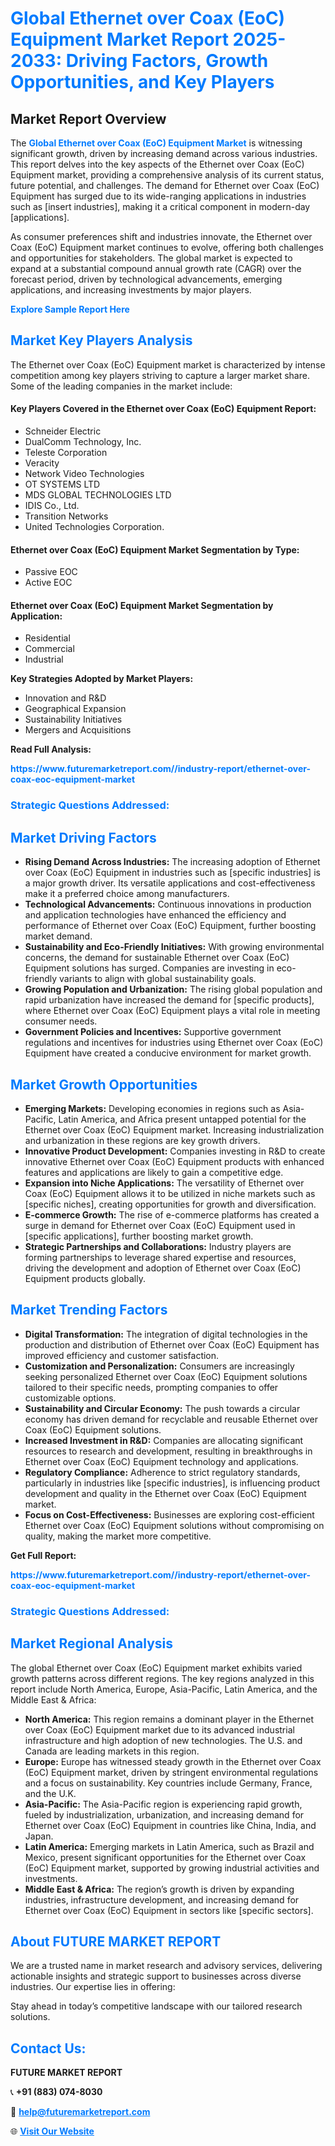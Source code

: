 <h1 style="color: #007BFF;">Global Ethernet over Coax (EoC) Equipment Market Report 2025-2033: Driving Factors, Growth Opportunities, and Key Players</h1>

<section id="overview">
<h2>Market Report Overview</h2>
<p>The <a href="https://www.futuremarketreport.com//industry-report/ethernet-over-coax-eoc-equipment-market" style="color: #007BFF; text-decoration: none;"><strong>Global Ethernet over Coax (EoC) Equipment Market</strong></a> is witnessing significant growth, driven by increasing demand across various industries. This report delves into the key aspects of the Ethernet over Coax (EoC) Equipment market, providing a comprehensive analysis of its current status, future potential, and challenges. The demand for Ethernet over Coax (EoC) Equipment has surged due to its wide-ranging applications in industries such as [insert industries], making it a critical component in modern-day [applications].</p>
<p>As consumer preferences shift and industries innovate, the Ethernet over Coax (EoC) Equipment market continues to evolve, offering both challenges and opportunities for stakeholders. The global market is expected to expand at a substantial compound annual growth rate (CAGR) over the forecast period, driven by technological advancements, emerging applications, and increasing investments by major players.</p>
</section>

<section id="overview">
<p><a href="https://www.futuremarketreport.com//request-sample/reportId=82053" style="color: #007BFF; text-decoration: none;"><strong>Explore Sample Report Here</strong></a></p>
</section>

<section id="key-players">
<h2 style="color: #007BFF;">Market Key Players Analysis</h2>
<p>The Ethernet over Coax (EoC) Equipment market is characterized by intense competition among key players striving to capture a larger market share. Some of the leading companies in the market include:</p>
<h4>Key Players Covered in the Ethernet over Coax (EoC) Equipment Report:</h4>
<ul><li>Schneider Electric</li><li>DualComm Technology, Inc.</li><li>Teleste Corporation</li><li>Veracity</li><li>Network Video Technologies</li><li>OT SYSTEMS LTD</li><li>MDS GLOBAL TECHNOLOGIES LTD</li><li>IDIS Co., Ltd.</li><li>Transition Networks</li><li>United Technologies Corporation.</li></ul>
<h4>Ethernet over Coax (EoC) Equipment Market Segmentation by Type:</h4>
<ul><li>Passive EOC</li><li>Active EOC</li></ul>

<h4>Ethernet over Coax (EoC) Equipment Market Segmentation by Application:</h4>
<ul><li>Residential</li><li>Commercial</li><li>Industrial</li></ul>
<p><strong>Key Strategies Adopted by Market Players:</strong></p>
<ul>
<li>Innovation and R&D</li>
<li>Geographical Expansion</li>
<li>Sustainability Initiatives</li>
<li>Mergers and Acquisitions</li>
</ul>
</section>

<section>
<p><strong>Read Full Analysis: </strong></p><a href="https://www.futuremarketreport.com//industry-report/ethernet-over-coax-eoc-equipment-market" style="color: #007BFF; text-decoration: none;"><strong>https://www.futuremarketreport.com//industry-report/ethernet-over-coax-eoc-equipment-market</strong></a>
<h3 style="color: #007BFF;">Strategic Questions Addressed:</h3>
</section>

<section id="driving-factors">
<h2 style="color: #007BFF;">Market Driving Factors</h2>
<ul>
<li><strong>Rising Demand Across Industries:</strong> The increasing adoption of Ethernet over Coax (EoC) Equipment in industries such as [specific industries] is a major growth driver. Its versatile applications and cost-effectiveness make it a preferred choice among manufacturers.</li>
<li><strong>Technological Advancements:</strong> Continuous innovations in production and application technologies have enhanced the efficiency and performance of Ethernet over Coax (EoC) Equipment, further boosting market demand.</li>
<li><strong>Sustainability and Eco-Friendly Initiatives:</strong> With growing environmental concerns, the demand for sustainable Ethernet over Coax (EoC) Equipment solutions has surged. Companies are investing in eco-friendly variants to align with global sustainability goals.</li>
<li><strong>Growing Population and Urbanization:</strong> The rising global population and rapid urbanization have increased the demand for [specific products], where Ethernet over Coax (EoC) Equipment plays a vital role in meeting consumer needs.</li>
<li><strong>Government Policies and Incentives:</strong> Supportive government regulations and incentives for industries using Ethernet over Coax (EoC) Equipment have created a conducive environment for market growth.</li>
</ul>
</section>

<section id="growth-opportunities">
<h2 style="color: #007BFF;">Market Growth Opportunities</h2>
<ul>
<li><strong>Emerging Markets:</strong> Developing economies in regions such as Asia-Pacific, Latin America, and Africa present untapped potential for the Ethernet over Coax (EoC) Equipment market. Increasing industrialization and urbanization in these regions are key growth drivers.</li>
<li><strong>Innovative Product Development:</strong> Companies investing in R&D to create innovative Ethernet over Coax (EoC) Equipment products with enhanced features and applications are likely to gain a competitive edge.</li>
<li><strong>Expansion into Niche Applications:</strong> The versatility of Ethernet over Coax (EoC) Equipment allows it to be utilized in niche markets such as [specific niches], creating opportunities for growth and diversification.</li>
<li><strong>E-commerce Growth:</strong> The rise of e-commerce platforms has created a surge in demand for Ethernet over Coax (EoC) Equipment used in [specific applications], further boosting market growth.</li>
<li><strong>Strategic Partnerships and Collaborations:</strong> Industry players are forming partnerships to leverage shared expertise and resources, driving the development and adoption of Ethernet over Coax (EoC) Equipment products globally.</li>
</ul>
</section>

<section id="trending-factors">
<h2 style="color: #007BFF;">Market Trending Factors</h2>
<ul>
<li><strong>Digital Transformation:</strong> The integration of digital technologies in the production and distribution of Ethernet over Coax (EoC) Equipment has improved efficiency and customer satisfaction.</li>
<li><strong>Customization and Personalization:</strong> Consumers are increasingly seeking personalized Ethernet over Coax (EoC) Equipment solutions tailored to their specific needs, prompting companies to offer customizable options.</li>
<li><strong>Sustainability and Circular Economy:</strong> The push towards a circular economy has driven demand for recyclable and reusable Ethernet over Coax (EoC) Equipment solutions.</li>
<li><strong>Increased Investment in R&D:</strong> Companies are allocating significant resources to research and development, resulting in breakthroughs in Ethernet over Coax (EoC) Equipment technology and applications.</li>
<li><strong>Regulatory Compliance:</strong> Adherence to strict regulatory standards, particularly in industries like [specific industries], is influencing product development and quality in the Ethernet over Coax (EoC) Equipment market.</li>
<li><strong>Focus on Cost-Effectiveness:</strong> Businesses are exploring cost-efficient Ethernet over Coax (EoC) Equipment solutions without compromising on quality, making the market more competitive.</li>
</ul>
</section>

<section>
<p><strong>Get Full Report: </strong></p><a href="https://www.futuremarketreport.com//industry-report/ethernet-over-coax-eoc-equipment-market" style="color: #007BFF; text-decoration: none;"><strong>https://www.futuremarketreport.com//industry-report/ethernet-over-coax-eoc-equipment-market</strong></a>
<h3 style="color: #007BFF;">Strategic Questions Addressed:</h3>
</section>


<section id="regional-analysis">
<h2 style="color: #007BFF;">Market Regional Analysis</h2>
<p>The global Ethernet over Coax (EoC) Equipment market exhibits varied growth patterns across different regions. The key regions analyzed in this report include North America, Europe, Asia-Pacific, Latin America, and the Middle East & Africa:</p>
<ul>
<li><strong>North America:</strong> This region remains a dominant player in the Ethernet over Coax (EoC) Equipment market due to its advanced industrial infrastructure and high adoption of new technologies. The U.S. and Canada are leading markets in this region.</li>
<li><strong>Europe:</strong> Europe has witnessed steady growth in the Ethernet over Coax (EoC) Equipment market, driven by stringent environmental regulations and a focus on sustainability. Key countries include Germany, France, and the U.K.</li>
<li><strong>Asia-Pacific:</strong> The Asia-Pacific region is experiencing rapid growth, fueled by industrialization, urbanization, and increasing demand for Ethernet over Coax (EoC) Equipment in countries like China, India, and Japan.</li>
<li><strong>Latin America:</strong> Emerging markets in Latin America, such as Brazil and Mexico, present significant opportunities for the Ethernet over Coax (EoC) Equipment market, supported by growing industrial activities and investments.</li>
<li><strong>Middle East & Africa:</strong> The region’s growth is driven by expanding industries, infrastructure development, and increasing demand for Ethernet over Coax (EoC) Equipment in sectors like [specific sectors].</li>
</ul>
</section>

<footer>
<h2 style="color: #007BFF;">About FUTURE MARKET REPORT</h2>
<p>We are a trusted name in market research and advisory services, delivering actionable insights and strategic support to businesses across diverse industries. Our expertise lies in offering:</p>

<p>Stay ahead in today’s competitive landscape with our tailored research solutions.</p>

<h2 style="color: #007BFF;">Contact Us:</h2>
<p><strong>FUTURE MARKET REPORT</strong></p>
<p>📞 <strong>+91 (883) 074-8030</strong></p>
<p>📧 <strong><a href="mailto:help@futuremarketreport.com" style="color: #007BFF;">help@futuremarketreport.com</a></strong></p>
<p>🌐 <strong><a href="https://www.futuremarketreport.com/" style="color: #007BFF;">Visit Our Website</a></strong></p>
</footer>